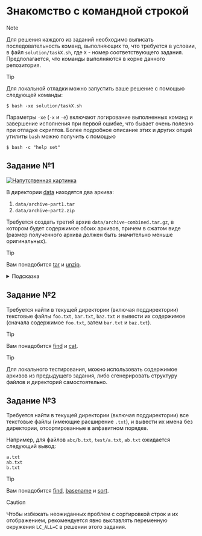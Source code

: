 # Знакомство с командной строкой

> [!NOTE]
> Для решения каждого из заданий необходимо выписать последовательность команд,
> выполняющих то, что требуется в условии, в файл `solution/taskX.sh`,
> где `X` - номер соответствующего задания. Предполагается, что команды выполняются
> в корне данного репозитория.

> [!TIP]
> Для локальной отладки можно запустить ваше решение с помощью следующей команды:
> ```console
> $ bash -xe solution/taskX.sh
> ```
> Параметры `-xe` (`-x` и `-e`) включают логирование выполненных команд и
> завершение исполнения при первой ошибке, что бывает очень полезно при отладке скриптов.
> Более подробное описание этих и других опций утилиты `bash` можно получить с помощью
> ```console
> $ bash -c "help set"
> ```

## Задание №1

[![Напутственная картинка](https://imgs.xkcd.com/comics/tar_2x.png)](https://xkcd.com/1168)

В директории [data](/data) находятся два архива:

1. `data/archive-part1.tar`
1. `data/archive-part2.zip`

Требуется создать третий архив `data/archive-combined.tar.gz`, в котором будет содержимое
обоих архивов, причем в сжатом виде (размер полученного архива должен быть значительно меньше оригинальных).

> [!TIP]
> Вам понадобится [tar](https://linux.die.net/man/1/tar) и [unzip](https://linux.die.net/man/1/unzip).

<details>
  <summary>Подсказка</summary>

  Можно разархивировать оба архива во временную директорию
  (полученную, например, с помощью [`mktemp -d`](https://www.mktemp.org/docs/mktemp.man/#EXAMPLES)),
  а затем заархивировать содержимое этой директории в итоговый архив.
</details>

## Задание №2

Требуется найти в текущей директории (включая поддиректории) текстовые файлы `foo.txt`, `bar.txt`, `baz.txt`
и вывести их содержимое (сначала содержимое `foo.txt`, затем `bar.txt` и `baz.txt`).

> [!TIP]
> Вам понадобится [find](https://linux.die.net/man/1/find) и [cat](https://linux.die.net/man/1/cat).

> [!TIP]
> Для локального тестирования, можно использовать содержимое архивов из предыдущего задания,
> либо сгенерировать структуру файлов и директорий самостоятельно.

## Задание №3

Требуется найти в текущей директории (включая поддиректории) все текстовые файлы (имеющие расширение `.txt`),
и вывести их имена без директории, отсортированные в алфавитном порядке.

Например, для файлов `abc/b.txt`, `test/a.txt`, `ab.txt` ожидается следующий вывод:
```
a.txt
ab.txt
b.txt
```

> [!TIP]
> Вам понадобится [find](https://linux.die.net/man/1/find), [basename](https://linux.die.net/man/1/basename)
> и [sort](https://linux.die.net/man/1/sort).

> [!CAUTION]
> Чтобы избежать неожиданных проблем с сортировкой строк и их отображением,
> рекомендуется явно выставлять переменную окружения `LC_ALL=C` в решении этого задания.
